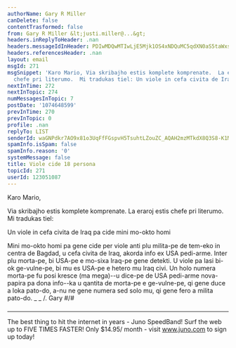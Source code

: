 ```yaml
---
authorName: Gary R Miller
canDelete: false
contentTrasformed: false
from: Gary R Miller &lt;justi.miller@...&gt;
headers.inReplyToHeader: .nan
headers.messageIdInHeader: PDIwMDQwMTIwLjE5Mjk1OS4xNDQuMC5qdXN0aS5taWxsZXJAanVuby5jb20+
headers.referencesHeader: .nan
layout: email
msgId: 271
msgSnippet: 'Karo Mario, Via skribajho estis komplete komprenate.  La eraroj estis
  chefe pri literumo.  Mi tradukas tiel: Un viole in cefa civita de Iraq pa cide mini'
nextInTime: 272
nextInTopic: 274
numMessagesInTopic: 7
postDate: '1074648599'
prevInTime: 270
prevInTopic: 0
profile: .nan
replyTo: LIST
senderId: waGNPdkr7AO9x81o3UqFfFGspvH5TsuhtLZouZC_AQAH2mzMTkdX8Q3S8-K1Mg9YA_2mQ5kh2E5uq_nHk2gsmdMVHcLpd1qnW3GxZQ
spamInfo.isSpam: false
spamInfo.reason: '0'
systemMessage: false
title: Viole cide 18 persona
topicId: 271
userId: 123051087
---
```


Karo Mario,

Via skribajho estis komplete komprenate.  La eraroj estis chefe pri
literumo.  Mi tradukas tiel:

Un viole in cefa civita de Iraq pa cide mini mo-okto homi

Mini mo-okto homi pa gene cide per viole anti plu milita-pe de tem-eko in
centra de Bagdad, u cefa civita de Iraq, akorda info ex USA pedi-arme. 
Inter plu morta-pe, bi USA-pe e mo-sixa Iraq-pe gene detekti.  U viole pa
lasi bi-ok ge-vulne-pe, bi mu es USA-pe e hetero mu Iraq civi.  Un holo
numera morta-pe fu posi kresce (ma mega)--u dice-pe de USA pedi-arme
nova-papira pa dona info--ka u qantita de morta-pe e ge-vulne-pe, qi gene
duce a loka pato-do, a-nu ne gene numera sed solo mu, qi gene fero a
milita pato-do.
 _  _
  /.   Gary
#/\#
 ###

________________________________________________________________
The best thing to hit the internet in years - Juno SpeedBand!
Surf the web up to FIVE TIMES FASTER!
Only $14.95/ month - visit www.juno.com to sign up today!

